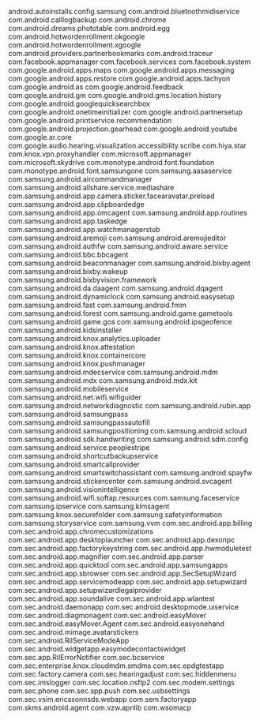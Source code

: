 android.autoinstalls.config.samsung
com.android.bluetoothmidiservice
com.android.calllogbackup
com.android.chrome
com.android.dreams.phototable
com.android.egg
com.android.hotwordenrollment.okgoogle
com.android.hotwordenrollment.xgoogle
com.android.providers.partnerbookmarks
com.android.traceur
com.facebook.appmanager
com.facebook.services
com.facebook.system
com.google.android.apps.maps
com.google.android.apps.messaging
com.google.android.apps.restore
com.google.android.apps.tachyon
com.google.android.as
com.google.android.feedback
com.google.android.gm
com.google.android.gms.location.history
com.google.android.googlequicksearchbox
com.google.android.onetimeinitializer
com.google.android.partnersetup
com.google.android.printservice.recommendation
com.google.android.projection.gearhead
com.google.android.youtube
com.google.ar.core
com.google.audio.hearing.visualization.accessibility.scribe
com.hiya.star
com.knox.vpn.proxyhandler
com.microsoft.appmanager
com.microsoft.skydrive
com.monotype.android.font.foundation
com.monotype.android.font.samsungone
com.samsung.aasaservice
com.samsung.android.aircommandmanager
com.samsung.android.allshare.service.mediashare
com.samsung.android.app.camera.sticker.facearavatar.preload
com.samsung.android.app.clipboardedge
com.samsung.android.app.omcagent
com.samsung.android.app.routines
com.samsung.android.app.taskedge
com.samsung.android.app.watchmanagerstub
com.samsung.android.aremoji
com.samsung.android.aremojieditor
com.samsung.android.authfw
com.samsung.android.aware.service
com.samsung.android.bbc.bbcagent
com.samsung.android.beaconmanager
com.samsung.android.bixby.agent
com.samsung.android.bixby.wakeup
com.samsung.android.bixbyvision.framework
com.samsung.android.da.daagent
com.samsung.android.dqagent
com.samsung.android.dynamiclock
com.samsung.android.easysetup
com.samsung.android.fast
com.samsung.android.fmm
com.samsung.android.forest
com.samsung.android.game.gametools
com.samsung.android.game.gos
com.samsung.android.ipsgeofence
com.samsung.android.kidsinstaller
com.samsung.android.knox.analytics.uploader
com.samsung.android.knox.attestation
com.samsung.android.knox.containercore
com.samsung.android.knox.pushmanager
com.samsung.android.mdecservice
com.samsung.android.mdm
com.samsung.android.mdx
com.samsung.android.mdx.kit
com.samsung.android.mobileservice
com.samsung.android.net.wifi.wifiguider
com.samsung.android.networkdiagnostic
com.samsung.android.rubin.app
com.samsung.android.samsungpass
com.samsung.android.samsungpassautofill
com.samsung.android.samsungpositioning
com.samsung.android.scloud
com.samsung.android.sdk.handwriting
com.samsung.android.sdm.config
com.samsung.android.service.peoplestripe
com.samsung.android.shortcutbackupservice
com.samsung.android.smartcallprovider
com.samsung.android.smartswitchassistant
com.samsung.android.spayfw
com.samsung.android.stickercenter
com.samsung.android.svcagent
com.samsung.android.visionintelligence
com.samsung.android.wifi.softap.resources
com.samsung.faceservice
com.samsung.ipservice
com.samsung.klmsagent
com.samsung.knox.securefolder
com.samsung.safetyinformation
com.samsung.storyservice
com.samsung.vvm
com.sec.android.app.billing
com.sec.android.app.chromecustomizations
com.sec.android.app.desktoplauncher
com.sec.android.app.dexonpc
com.sec.android.app.factorykeystring
com.sec.android.app.hwmoduletest
com.sec.android.app.magnifier
com.sec.android.app.parser
com.sec.android.app.quicktool
com.sec.android.app.samsungapps
com.sec.android.app.sbrowser
com.sec.android.app.SecSetupWizard
com.sec.android.app.servicemodeapp
com.sec.android.app.setupwizard
com.sec.android.app.setupwizardlegalprovider
com.sec.android.app.soundalive
com.sec.android.app.wlantest
com.sec.android.daemonapp
com.sec.android.desktopmode.uiservice
com.sec.android.diagmonagent
com.sec.android.easyMover
com.sec.android.easyMover.Agent
com.sec.android.easyonehand
com.sec.android.mimage.avatarstickers
com.sec.android.RilServiceModeApp
com.sec.android.widgetapp.easymodecontactswidget
com.sec.app.RilErrorNotifier
com.sec.bcservice
com.sec.enterprise.knox.cloudmdm.smdms
com.sec.epdgtestapp
com.sec.factory.camera
com.sec.hearingadjust
com.sec.hiddenmenu
com.sec.imslogger
com.sec.location.nsflp2
com.sec.modem.settings
com.sec.phone
com.sec.spp.push
com.sec.usbsettings
com.sec.vsim.ericssonnsds.webapp
com.sem.factoryapp
com.skms.android.agent
com.vzw.apnlib
com.wsomacp